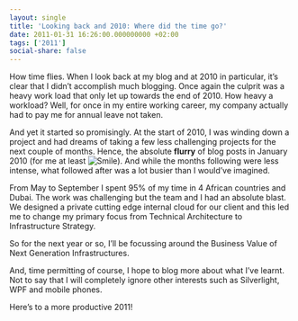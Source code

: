 ```yaml
---
layout: single
title: 'Looking back and 2010: Where did the time go?'
date: 2011-01-31 16:26:00.000000000 +02:00
tags: ['2011']
social-share: false
---
```


How time flies. When I look back at my blog and at 2010 in particular, it’s clear that I didn’t accomplish much blogging. Once again the culprit was a heavy work load that only let up towards the end of 2010. How heavy a workload? Well, for once in my entire working career, my company actually had to pay me for annual leave not taken.

And yet it started so promisingly. At the start of 2010, I was winding down a project and had dreams of taking a few less challenging projects for the next couple of months. Hence, the absolute **flurry** of blog posts in January 2010 (for me at least <img style="border-bottom-style: none; border-right-style: none; border-top-style: none; border-left-style: none" class="wlEmoticon wlEmoticon-smile" alt="Smile" src="{{ site.baseurl }}/assets/wlEmoticon-smile.png" />). 
And while the months following were less intense, what followed after was a lot busier than I would’ve imagined.

From May to September I spent 95% of my time in 4 African countries and Dubai. The work was challenging but 
the team and I had an absolute blast. 
We designed a private cutting edge internal cloud for our client and this led me to change my primary focus from Technical Architecture to Infrastructure Strategy.

So for the next year or so, I’ll be focussing around the Business Value of Next Generation Infrastructures. 

And, time permitting of course, I hope to blog more about what I’ve learnt. Not to say that I will completely ignore other interests such as Silverlight, WPF and mobile phones.

Here’s to a more productive 2011!
